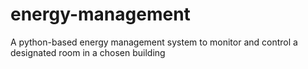 # energy-management
A python-based energy management system to monitor and control a designated room in a chosen building
